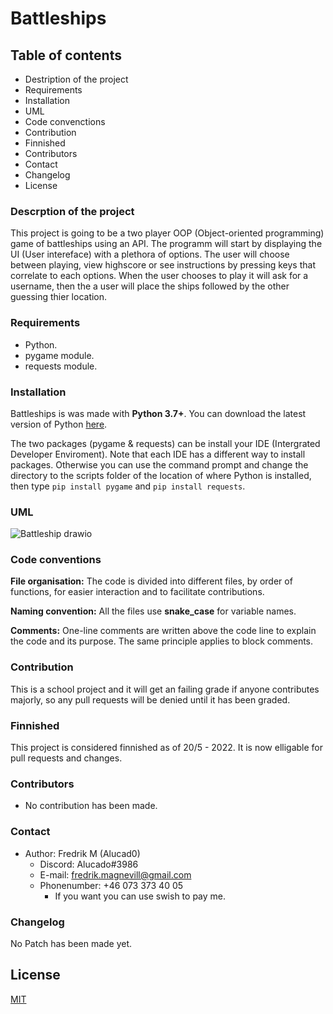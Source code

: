 # Battleships

## Table of contents

- Destription of the project
- Requirements
- Installation
- UML
- Code convenctions
- Contribution
- Finnished
- Contributors
- Contact
- Changelog
- License

### Descrption of the project

This project is going to be a two player OOP (Object-oriented programming) game of battleships using an API.
The programm will start by displaying the UI (User intereface) with a plethora of options. The user will choose between playing, view highscore or see instructions by pressing keys that correlate to each options. When the user chooses to play it will ask for a username, then the a user will place the ships followed by the other guessing thier location. 

### Requirements

- Python.
- pygame module.
- requests module.

### Installation

Battleships is was made with __Python 3.7+__. You can download the latest version of Python [here](https://www.python.org/downloads/).

The two packages (pygame & requests) can be install your IDE (Intergrated Developer Enviroment). 
Note that each IDE has a different way to install packages. 
Otherwise you can use the command prompt and change the directory to the scripts folder of the location of where Python is installed, then type `pip install pygame` and `pip install requests`.

### UML

![Battleship drawio](https://github.com/Alucad0/Code-Dumpster/blob/main/Battleships.drawio.png?raw=true)

### Code conventions

__File organisation:__ The code is divided into different files, by order of functions, for easier interaction and to facilitate contributions.

**Naming convention:** All the files use **snake_case** for variable names.

**Comments:** One-line comments are written above the code line to explain the code and its purpose. The same principle applies to block comments.

### Contribution

This is a school project and it will get an failing grade if anyone contributes majorly, so any pull requests will be denied until it has been graded. 

### Finnished

This project is considered finnished as of 20/5 - 2022. It is now elligable for pull requests and changes.

### Contributors

- No contribution has been made. 

### Contact

- Author: Fredrik M (Alucad0)
  - Discord: Alucado#3986
  - E-mail: fredrik.magnevill@gmail.com
  - Phonenumber: +46 073 373 40 05
    - If you want you can use swish to pay me.


### Changelog

No Patch has been made yet. 

<!-- 
Patch 0: DD-MM-YYYY; 
Game simulates a singular ship.

last patch is 6.9
-->

## License

[MIT](https://choosealicense.com/licenses/mit/)
